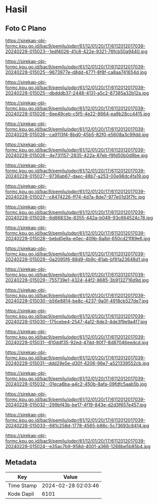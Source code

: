 # Hasil

## Foto C Plano

https://sirekap-obj-formc.kpu.go.id/bac9/pemilu/pdpr/61/12/01/20/17/6112012017039-20240228-015023--1edf4026-41c8-422e-9321-76fcb50a9440.jpg

https://sirekap-obj-formc.kpu.go.id/bac9/pemilu/pdpr/61/12/01/20/17/6112012017039-20240228-015025--9673977e-d8dd-4771-8f8f-ca8aa741654d.jpg

https://sirekap-obj-formc.kpu.go.id/bac9/pemilu/pdpr/61/12/01/20/17/6112012017039-20240228-015025--dbdddb37-2448-4131-a5c2-87385a32b12a.jpg

https://sirekap-obj-formc.kpu.go.id/bac9/pemilu/pdpr/61/12/01/20/17/6112012017039-20240228-015026--6ee49ceb-c5f5-4e22-8664-ea9b28cc4415.jpg

https://sirekap-obj-formc.kpu.go.id/bac9/pemilu/pdpr/61/12/01/20/17/6112012017039-20240228-015026--ca9113f4-8bd0-45b5-82f0-e5608a3c99dd.jpg

https://sirekap-obj-formc.kpu.go.id/bac9/pemilu/pdpr/61/12/01/20/17/6112012017039-20240228-015026--4e731157-2835-422a-87eb-f9fd50b0d9be.jpg

https://sirekap-obj-formc.kpu.go.id/bac9/pemilu/pdpr/61/12/01/20/17/6112012017039-20240228-015027--9736ab67-daec-48b7-a253-00e98dc4fa19.jpg

https://sirekap-obj-formc.kpu.go.id/bac9/pemilu/pdpr/61/12/01/20/17/6112012017039-20240228-015027--c8474226-ff74-4d7a-8de7-977e01d3f7fc.jpg

https://sirekap-obj-formc.kpu.go.id/bac9/pemilu/pdpr/61/12/01/20/17/6112012017039-20240228-015028--6d86833e-8355-442a-b049-93c664524c78.jpg

https://sirekap-obj-formc.kpu.go.id/bac9/pemilu/pdpr/61/12/01/20/17/6112012017039-20240228-015028--bebd0e9a-e0ec-409b-8a8d-650cd21f89e6.jpg

https://sirekap-obj-formc.kpu.go.id/bac9/pemilu/pdpr/61/12/01/20/17/6112012017039-20240228-015029--0a2095f6-88d9-4b9c-81ab-bf91a23648d1.jpg

https://sirekap-obj-formc.kpu.go.id/bac9/pemilu/pdpr/61/12/01/20/17/6112012017039-20240228-015029--755739e1-4324-44f2-8685-3b9132716d9d.jpg

https://sirekap-obj-formc.kpu.go.id/bac9/pemilu/pdpr/61/12/01/20/17/6112012017039-20240228-015030--b56e8814-be8c-4237-9a0f-4918cb527de7.jpg

https://sirekap-obj-formc.kpu.go.id/bac9/pemilu/pdpr/61/12/01/20/17/6112012017039-20240228-015030--175cebe4-2547-4a12-8de3-4de3f9e9a4f7.jpg

https://sirekap-obj-formc.kpu.go.id/bac9/pemilu/pdpr/61/12/01/20/17/6112012017039-20240228-015031--610ddf35-92ed-47dd-90f7-8d87046eedcd.jpg

https://sirekap-obj-formc.kpu.go.id/bac9/pemilu/pdpr/61/12/01/20/17/6112012017039-20240228-015031--ddd29e5e-d30f-4206-96e7-a521339552cb.jpg

https://sirekap-obj-formc.kpu.go.id/bac9/pemilu/pdpr/61/12/01/20/17/6112012017039-20240228-015032--01eca6ba-a4c2-450b-8afa-09fdfc5aab5b.jpg

https://sirekap-obj-formc.kpu.go.id/bac9/pemilu/pdpr/61/12/01/20/17/6112012017039-20240228-015032--299bf43b-be17-4f19-843e-d2d3f657e457.jpg

https://sirekap-obj-formc.kpu.go.id/bac9/pemilu/pdpr/61/12/01/20/17/6112012017039-20240228-015033--681c258d-1778-4565-b88c-5c73693c8414.jpg

https://sirekap-obj-formc.kpu.go.id/bac9/pemilu/pdpr/61/12/01/20/17/6112012017039-20240228-015024--e35ac7b9-958d-4001-a366-1268be5b85b4.jpg


## Metadata

| Key        | Value               |
| ---------- | ------------------- |
| Time Stamp | 2024-02-28 02:03:46 |
| Kode Dapil | 6101                |



